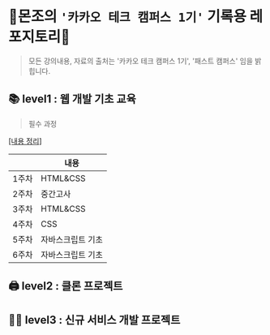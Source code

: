 # 👾몬조의 `'카카오 테크 캠퍼스 1기'` 기록용 레포지토리👾

> 모든 강의내용, 자료의 출처는 '카카오 테크 캠퍼스 1기', '패스트 캠퍼스' 임을 밝힙니다.

## 📚 level1 : 웹 개발 기초 교육

> 필수 과정

[[내용 정리]](https://github.com/monsta-zo/kakao-tech-campus-archive/blob/main/%EC%9B%B9%20%EA%B0%9C%EB%B0%9C%20%EA%B8%B0%EC%B4%88%EA%B5%90%EC%9C%A1/HTML+CSS+JS.md)

|       | 내용     | 
| ----- | -------- | 
| 1주차 | HTML&CSS | 
|2주차|중간고사||
|3주차|HTML&CSS|
|4주차|CSS|
|5주차|자바스크립트 기초| 
|6주차|자바스크립트 기초|

## 🖨️ level2 : 클론 프로젝트

## 🧑‍💻 level3 : 신규 서비스 개발 프로젝트
